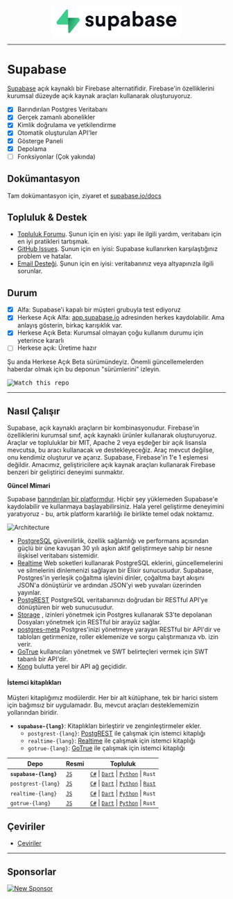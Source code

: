 <p align="center">
  <img width="300" src="https://raw.githubusercontent.com/supabase/supabase/master/web/static/supabase-light-rounded-corner-background.svg"/>
</p>

---

# Supabase

[Supabase](https://supabase.com) açık kaynaklı bir Firebase alternatifidir. Firebase'in özelliklerini kurumsal düzeyde açık kaynak araçları kullanarak oluşturuyoruz.

- [x] Barındırılan Postgres Veritabanı
- [x] Gerçek zamanlı abonelikler
- [x] Kimlik doğrulama ve yetkilendirme
- [x] Otomatik oluşturulan API'ler
- [x] Gösterge Paneli
- [x] Depolama
- [ ] Fonksiyonlar (Çok yakında)

## Dokümantasyon

Tam dokümantasyon için, ziyaret et [supabase.io/docs](https://supabase.com/docs)

## Topluluk & Destek

- [Topluluk Forumu](https://github.com/supabase/supabase/discussions). Şunun için en iyisi: yapı ile ilgili yardım, veritabanı için en iyi pratikleri tartışmak.
- [GitHub Issues](https://github.com/supabase/supabase/issues). Şunun için en iyisi: Supabase kullanırken karşılaştığınız problem ve hatalar.
- [Email Desteği](https://supabase.com/docs/support#business-support). Şunun için en iyisi:
  veritabanınız veya altyapınızla ilgili sorunlar.

## Durum

- [x] Alfa: Supabase'i kapalı bir müşteri grubuyla test ediyoruz
- [x] Herkese Açık Alfa: [app.supabase.io](https://app.supabase.io) adresinden herkes kaydolabilir. Ama anlayış gösterin, birkaç karışıklık var.
- [x] Herkese Açık Beta: Kurumsal olmayan çoğu kullanım durumu için yeterince kararlı
- [ ] Herkese açık: Üretime hazır

Şu anda Herkese Açık Beta sürümündeyiz. Önemli güncellemelerden haberdar olmak için bu deponun "sürümlerini" izleyin.

<kbd><img src="https://gitcdn.link/repo/supabase/supabase/master/web/static/watch-repo.gif" alt="Watch this repo"/></kbd>

---

## Nasıl Çalışır

Supabase, açık kaynaklı araçların bir kombinasyonudur. Firebase'in özelliklerini kurumsal sınıf, açık kaynaklı ürünler kullanarak oluşturuyoruz. Araçlar ve topluluklar bir MIT, Apache 2 veya eşdeğer bir açık lisansla mevcutsa, bu aracı kullanacak ve destekleyeceğiz. Araç mevcut değilse, onu kendimiz oluşturur ve açarız. Supabase, Firebase'in 1'e 1 eşlemesi değildir. Amacımız, geliştiricilere açık kaynak araçları kullanarak Firebase benzeri bir geliştirici deneyimi sunmaktır.

**Güncel Mimari**

Supabase [barındırılan bir platformdur](https://app.supabase.io). Hiçbir şey yüklemeden Supabase'e kaydolabilir ve kullanmaya başlayabilirsiniz. Hala yerel geliştirme deneyimini yaratıyoruz - bu, artık platform kararlılığı ile birlikte temel odak noktamız.

![Architecture](https://supabase.com/assets/images/supabase-architecture-9050a7317e9ec7efb7807f5194122e48.png)

- [PostgreSQL](https://www.postgresql.org/) güvenilirlik, özellik sağlamlığı ve performans açısından güçlü bir üne kavuşan 30 yılı aşkın aktif geliştirmeye sahip bir nesne ilişkisel veritabanı sistemidir.
- [Realtime](https://github.com/supabase/realtime) Web soketleri kullanarak PostgreSQL eklerini, güncellemelerini ve silmelerini dinlemenizi sağlayan bir Elixir sunucusudur. Supabase, Postgres'in yerleşik çoğaltma işlevini dinler, çoğaltma bayt akışını JSON'a dönüştürür ve ardından JSON'yi web yuvaları üzerinden yayınlar.
- [PostgREST](http://postgrest.org/) PostgreSQL veritabanınızı doğrudan bir RESTful API'ye dönüştüren bir web sunucusudur.
- [Storage](https://github.com/supabase/storage-api) , izinleri yönetmek için Postgres kullanarak S3'te depolanan Dosyaları yönetmek için RESTful bir arayüz sağlar.
- [postgres-meta](https://github.com/supabase/postgres-meta) Postgres'inizi yönetmeye yarayan RESTful bir API'dir ve tabloları getirmenize, roller eklemenize ve sorgu çalıştırmanıza vb. izin verir.
- [GoTrue](https://github.com/netlify/gotrue) kullanıcıları yönetmek ve SWT belirteçleri vermek için SWT tabanlı bir API'dir.
- [Kong](https://github.com/Kong/kong) bulutta yerel bir API ağ geçididir.

#### İstemci kitaplıkları

Müşteri kitaplığımız modülerdir. Her bir alt kütüphane, tek bir harici sistem için bağımsız bir uygulamadır. Bu, mevcut araçları desteklememizin yollarından biridir.

- **`supabase-{lang}`**: Kitaplıkları birleştirir ve zenginleştirmeler ekler.
  - `postgrest-{lang}`: [PostgREST](https://github.com/postgrest/postgrest) ile çalışmak için istemci kitaplığı
  - `realtime-{lang}`: [Realtime](https://github.com/supabase/realtime) ile çalışmak için istemci kitaplığı
  - `gotrue-{lang}`: [GoTrue](https://github.com/netlify/gotrue) ile çalışmak için istemci kitaplığı

| Depo                  | Resmi                                            | Topluluk                                                                                                                                                                                                                   |
| --------------------- | ------------------------------------------------ | -------------------------------------------------------------------------------------------------------------------------------------------------------------------------------------------------------------------------- |
| **`supabase-{lang}`** | [`JS`](https://github.com/supabase/supabase-js)  | [`C#`](https://github.com/supabase/supabase-csharp) \| [`Dart`](https://github.com/supabase/supabase-dart) \| [`Python`](https://github.com/supabase/supabase-py) \| `Rust`                                                |
| `postgrest-{lang}`    | [`JS`](https://github.com/supabase/postgrest-js) | [`C#`](https://github.com/supabase/postgrest-csharp) \| [`Dart`](https://github.com/supabase/postgrest-dart) \| [`Python`](https://github.com/supabase/postgrest-py) \| [`Rust`](https://github.com/supabase/postgrest-rs) |
| `realtime-{lang}`     | [`JS`](https://github.com/supabase/realtime-js)  | [`C#`](https://github.com/supabase/realtime-csharp) \| [`Dart`](https://github.com/supabase/realtime-dart) \| [`Python`](https://github.com/supabase/realtime-py) \| `Rust`                                                |
| `gotrue-{lang}`       | [`JS`](https://github.com/supabase/gotrue-js)    | [`C#`](https://github.com/supabase/gotrue-csharp) \| [`Dart`](https://github.com/supabase/gotrue-dart) \| [`Python`](https://github.com/supabase/gotrue-py) \| `Rust`                                                      |

<!--- Remove this list if you're traslating to another language, it's hard to keep updated across multiple files-->
<!--- Keep only the link to the list of translation files-->

## Çeviriler

- [Çeviriler](/i18n/languages.md) <!--- Keep only the this-->

---

## Sponsorlar

[![New Sponsor](https://user-images.githubusercontent.com/10214025/90518111-e74bbb00-e198-11ea-8f88-c9e3c1aa4b5b.png)](https://github.com/sponsors/supabase)
